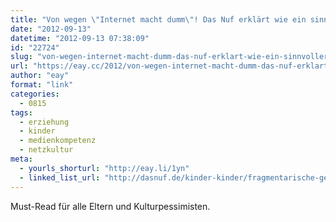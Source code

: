 ```yaml
---
title: "Von wegen \"Internet macht dumm\"! Das Nuf erklärt wie ein sinnvoller Umgang mit dem Internet aussehen kann"
date: "2012-09-13"
datetime: "2012-09-13 07:38:09"
id: "22724"
slug: "von-wegen-internet-macht-dumm-das-nuf-erklart-wie-ein-sinnvoller-umgang-mit-dem-internet-aussehen-kann"
url: "https://eay.cc/2012/von-wegen-internet-macht-dumm-das-nuf-erklart-wie-ein-sinnvoller-umgang-mit-dem-internet-aussehen-kann/"
author: "eay"
format: "link"
categories:
  - 0815
tags:
  - erziehung
  - kinder
  - medienkompetenz
  - netzkultur
meta:
  - yourls_shorturl: "http://eay.li/1yn"
  - linked_list_url: "http://dasnuf.de/kinder-kinder/fragmentarische-gedanken-zum-thema-medienkompetenz/"
---
```


Must-Read für alle Eltern und Kulturpessimisten.
